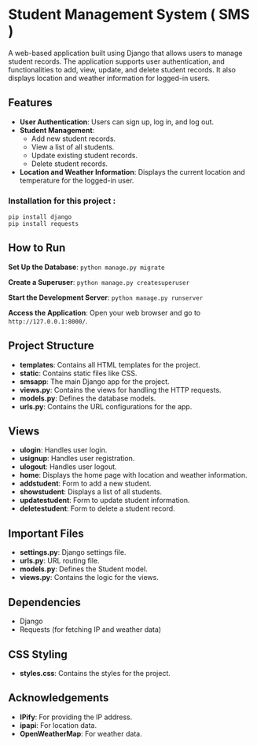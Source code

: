 # Student Management System ( SMS )

A web-based application built using Django that allows users to manage student records. The application supports user authentication, and functionalities to add, view, update, and delete student records. It also displays location and weather information for logged-in users.

## Features

- **User Authentication**: Users can sign up, log in, and log out.
- **Student Management**:
  - Add new student records.
  - View a list of all students.
  - Update existing student records.
  - Delete student records.
- **Location and Weather Information**: Displays the current location and temperature for the logged-in user.

### Installation for this project :
```
pip install django
pip install requests
```

## How to Run

**Set Up the Database**:
    ```
    python manage.py migrate
    ```

**Create a Superuser**:
    ```
    python manage.py createsuperuser
    ```

**Start the Development Server**:
    ```
    python manage.py runserver
    ```

**Access the Application**:
    Open your web browser and go to `http://127.0.0.1:8000/`.

## Project Structure

- **templates**: Contains all HTML templates for the project.
- **static**: Contains static files like CSS.
- **smsapp**: The main Django app for the project.
- **views.py**: Contains the views for handling the HTTP requests.
- **models.py**: Defines the database models.
- **urls.py**: Contains the URL configurations for the app.

## Views

- **ulogin**: Handles user login.
- **usignup**: Handles user registration.
- **ulogout**: Handles user logout.
- **home**: Displays the home page with location and weather information.
- **addstudent**: Form to add a new student.
- **showstudent**: Displays a list of all students.
- **updatestudent**: Form to update student information.
- **deletestudent**: Form to delete a student record.

## Important Files

- **settings.py**: Django settings file.
- **urls.py**: URL routing file.
- **models.py**: Defines the Student model.
- **views.py**: Contains the logic for the views.

## Dependencies

- Django
- Requests (for fetching IP and weather data)

## CSS Styling

- **styles.css**: Contains the styles for the project.

## Acknowledgements

- **IPify**: For providing the IP address.
- **ipapi**: For location data.
- **OpenWeatherMap**: For weather data.
